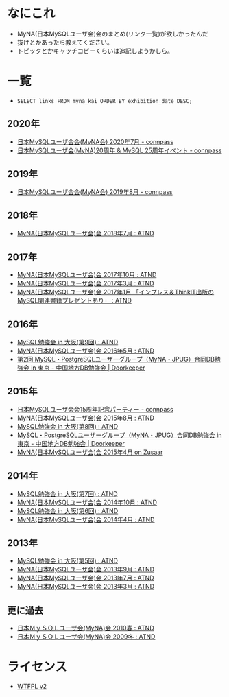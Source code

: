 # なにこれ

* MyNA(日本MySQLユーザ会)会のまとめ(リンク一覧)が欲しかったんだ
* 抜けとかあったら教えてください。
* トピックとかキャッチコピーくらいは追記しようかしら。

# 一覧

* `SELECT links FROM myna_kai ORDER BY exhibition_date DESC;`

## 2020年

- [日本MySQLユーザ会会\(MyNA会\) 2020年7月 \- connpass](https://mysql.connpass.com/event/181516/)
- [日本MySQLユーザ会\(MyNA\)20周年 & MySQL 25周年イベント \- connpass](https://mysql.connpass.com/event/176630/)

## 2019年

- [日本MySQLユーザ会会\(MyNA会\) 2019年8月 \- connpass](https://mysql.connpass.com/event/142299/)

## 2018年

* [MyNA(日本MySQLユーザ会)会 2018年7月 : ATND](https://atnd.org/events/98422)

## 2017年

* [MyNA(日本MySQLユーザ会)会 2017年10月 : ATND](https://atnd.org/events/91275)
* [MyNA(日本MySQLユーザ会)会 2017年3月 : ATND](https://atnd.org/events/86380)
* [MyNA(日本MySQLユーザ会)会 2017年1月 「インプレス＆ThinkIT出版のMySQL関連書籍プレゼントあり」 : ATND](https://atnd.org/events/84761)

## 2016年

* [MySQL勉強会 in 大阪(第9回) : ATND](https://atnd.org/events/82628)
* [MyNA(日本MySQLユーザ会)会 2016年5月 : ATND](https://atnd.org/events/77057)
* [第2回 MySQL・PostgreSQLユーザーグループ（MyNA・JPUG）合同DB勉強会 in 東京 - 中国地方DB勉強会 | Doorkeeper](https://dbstudychugoku.doorkeeper.jp/events/37635)

## 2015年

* [日本MySQLユーザ会会15周年記念パーティー - connpass](http://connpass.com/event/21179/)
* [MyNA(日本MySQLユーザ会)会 2015年8月 : ATND](https://atnd.org/events/68323)
* [MySQL勉強会 in 大阪(第8回) : ATND](https://atnd.org/events/66683)
* [MySQL・PostgreSQLユーザーグループ（MyNA・JPUG）合同DB勉強会 in 東京 - 中国地方DB勉強会 | Doorkeeper](https://dbstudychugoku.doorkeeper.jp/events/25804)
* [MyNA(日本MySQLユーザ会)会 2015年4月 on Zusaar](http://www.zusaar.com/event/13957004)

## 2014年

* [MySQL勉強会 in 大阪(第7回) : ATND](https://atnd.org/events/57326)
* [MyNA(日本MySQLユーザ会)会 2014年10月 : ATND](https://atnd.org/events/57094)
* [MySQL勉強会 in 大阪(第6回) : ATND](https://atnd.org/events/49005)
* [MyNA(日本MySQLユーザ会)会 2014年4月 : ATND](https://atnd.org/events/48639)

## 2013年

* [MySQL勉強会 in 大阪(第5回) : ATND](https://atnd.org/events/44157)
* [MyNA(日本MySQLユーザ会)会 2013年9月 : ATND](https://atnd.org/events/43746)
* [MyNA(日本MySQLユーザ会)会 2013年7月 : ATND](https://atnd.org/events/40892)
* [MyNA(日本MySQLユーザ会)会 2013年3月 : ATND](https://atnd.org/events/37387)

## 更に過去

* [日本ＭｙＳＱＬユーザ会(MyNA)会 2010春 : ATND](https://atnd.org/events/3918)
* [日本ＭｙＳＱＬユーザ会(MyNA)会 2009冬 : ATND](https://atnd.org/events/2512)

# ライセンス

* [WTFPL v2](http://www.wtfpl.net/txt/copying/)
